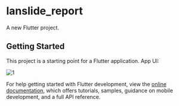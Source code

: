 # lanslide_report

A new Flutter project.

## Getting Started

This project is a starting point for a Flutter application. App UI:

![1](https://github.com/user-attachments/assets/6935f64d-9a23-4466-b5cc-dd88280a8312)


For help getting started with Flutter development, view the
[online documentation](https://docs.flutter.dev/), which offers tutorials,
samples, guidance on mobile development, and a full API reference.
